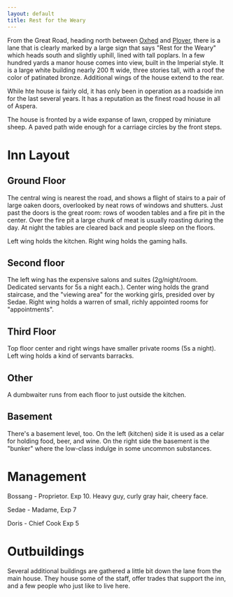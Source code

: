 ```yaml
---
layout: default
title: Rest for the Weary
---
```


From the Great Road, heading north between [Oxhed](Oxhed.html) and [Plover](Plover.html), there is a lane that is clearly marked by a large sign that says "Rest for the Weary" which heads south and slightly uphill, lined with tall poplars.  In a few hundred yards a manor house comes into view, built in the Imperial style.  It is a large white building nearly 200 ft wide, three stories tall, with a roof the color of patinated bronze.   Additional wings of the house extend to the rear.

While hte house is fairly old, it has only been in operation as a roadside inn for the last several years.  It has a reputation as the finest road house in all of Aspera.

The house is fronted by a wide expanse of lawn, cropped by miniature sheep.  A paved path wide enough for a carriage circles by the front steps.

# Inn Layout

## Ground Floor

The central wing is nearest the road, and shows a flight of stairs to a pair of large oaken doors, overlooked by neat rows of windows and shutters.  Just past the doors is the great room: rows of wooden tables and a fire pit in the center.  Over the fire pit a large chunk of meat is usually roasting during the day.  At night the tables are cleared back and people sleep on the floors.

Left wing holds the kitchen.  Right wing holds the gaming halls.

## Second floor

The left wing has the expensive salons and suites (2g/night/room. Dedicated servants for 5s a night each.).   Center wing holds the grand staircase, and the "viewing area" for the working girls, presided over by Sedae.  Right wing holds a warren of small, richly appointed rooms for "appointments".

## Third Floor

Top floor center and right wings have smaller private rooms (5s a night).  Left wing holds a kind of servants barracks.

## Other

A dumbwaiter runs from each floor to just outside the kitchen.

## Basement

There's a basement level, too.  On the left (kitchen) side it is used as a celar for holding food, beer, and wine.  On the right side the basement is the "bunker" where the low-class indulge in some uncommon substances.

# Management

Bossang - Proprietor. Exp 10.  Heavy guy, curly gray hair, cheery face.  

Sedae - Madame, Exp 7

Doris - Chief Cook Exp 5

# Outbuildings

Several additional buildings are gathered a little bit down the lane from the main house.  They house some of the staff, offer trades that support the inn, and a few people who just like to live here.  

